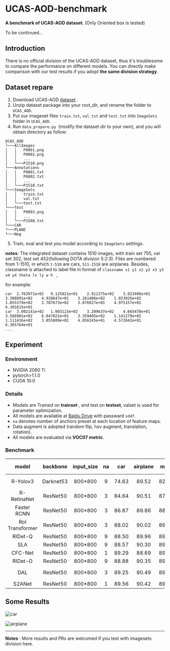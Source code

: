 # UCAS-AOD-benchmark
**A benchmark of UCAS-AOD dataset**. (Only Oriented box is tested)

To be continued...

## Introduction

There is no official division of the UCAS-AOD dataset, thus it's  troublesome to compare the performance on different models. You can directly make comparison with our test results if you adopt **the same division  strategy**.

## Dataset repare

1. Download  UCAS-AOD [dataset](https://hyper.ai/datasets/5419) .
2. Unzip dataset package into your root_dir, and rename the folder to `UCAS_AOD`.
3. Put our imageset files `train.txt`, `val.txt` and `test.txt` into `ImageSets` folder in `UCAS_AOD`.
4. Run `data_prepare.py `(modify the dataset dir to your own), and you will obtain directory as follow:
```
UCAS_AOD
└───AllImages
│   │   P0001.png
│   │   P0002.png
│   │	...
│   └───P1510.png
└───Annotations
│   │   P0001.txt
│   │   P0002.txt
│   │	...
│   └───P1510.txt       
└───ImageSets 
│   │   train.txt
│   │   val.txt
│   └───test.txt  
└───Test
│   │   P0003.png
│   │	...
│   └───P1508.txt 
└───CAR
└───PLANE
└───Neg
```

5. Train, eval and test you model according to `ImageSets`  settings.

**notes**: The integrated dataset contains 1510 images, with train set 755, val set 302, test set 452(following DOTA division 5:2:3). Files are numbered from 1-1510, in which `1-510` are cars, `511-1510` are airplanes. Besides, classname is attached to label file in format of  `classname x1 y1 x2 y2 x3 y3 x4 y4 theta lx ly w h ` ,

for example:

```
car  2.763971e+02	9.125021e+01	2.911375e+02	3.823406e+01	3.308891e+02	4.928647e+01	3.161486e+02	1.023026e+02	1.055379e+02	2.787673e+02	3.876027e+01	4.975157e+01	6.301615e+01	
car  3.002141e+02	1.003123e+02	3.209637e+02	4.665470e+01	3.566901e+02	6.047021e+01	3.359405e+02	1.141279e+02	1.111416e+02	3.055889e+02	4.856245e+01	4.572642e+01	6.365764e+01	
...
```

## Experiment

###  Environment
* NVIDIA 2080 Ti
* pytorch>1.1.0
* CUDA 10.0

### Details

* Models are Trained on **trainset** , and test on **testset**, valset is used for parameter optimization. 
* All models are available at  [Baidu Drive](https://pan.baidu.com/s/1TtJEY7dwvOOQpf61c9ATfg) with passward `sd4f`.
* `na` denotes number of anchors preset at each location of feature maps.
* Data augment is adopted (random flip, hsv augment, translation, rotation).
* All models are evaluated via **VOC07 metric**. 
### Benchmark
| model | backbone | input_size | na | car | airplane | mAP |paper link |remark |
| :---: | :---: |:--------: | :--: | :--: |:-----: |------- |------- |------- |
| R-Yolov3 | Darknet53 | 800*800 | 9 | 74.63 | 89.52 | 82.08 | [arxiv](https://arxiv.org/abs/1804.02767) |[code1](https://github.com/JKBox/YOLOv3-quadrangle), [code2](https://github.com/ming71/rotate-yolov3) |
| R-RetinaNet | ResNet50 | 800*800 | 3 | 84.64 | 90.51 | 87.57 |[ICCV 2017](https://openaccess.thecvf.com/content_iccv_2017/html/Lin_Focal_Loss_for_ICCV_2017_paper.html) |[code](https://github.com/ming71/R-RetinaNet) |
| Faster RCNN | ResNet50 | 800*800 | 3 | 86.87 | 89.86 | 88.36 | [CVPR 2018](https://arxiv.org/abs/1711.10398) | [code](https://github.com/dingjiansw101/AerialDetection) |
| RoI Transformer | ResNet50 | 800*800 | 3 | 88.02 | 90.02 | 89.02 | [CVPR 2019](https://openaccess.thecvf.com/content_CVPR_2019/papers/Ding_Learning_RoI_Transformer_for_Oriented_Object_Detection_in_Aerial_Images_CVPR_2019_paper.pdf) | [code](https://github.com/dingjiansw101/RoITransformer_DOTA) |
| RIDet-Q | ResNet50 | 800*800 | 9 | 88.50 | 89.96 | 89.23 | [GRSL](https://ieeexplore.ieee.org/document/9555916) | [code](https://github.com/ming71/RIDet) |
| SLA | ResNet50 | 800*800 | 9 | 88.57 | 90.30 | 89.44 | [RS](https://www.mdpi.com/2072-4292/13/14/2664) | [code](https://github.com/ming71/SLA) |
| CFC-Net | ResNet50 | 800*800 | 1 | 89.29 | 88.69    | 89.49 | [TGRS](https://ieeexplore.ieee.org/abstract/document/9488629) | [code](https://github.com/ming71/CFC-Net) |
| RIDet-O | ResNet50 | 800*800 | 9 | 88.88 | 90.35 | 89.62 | [GRSL](https://ieeexplore.ieee.org/document/9555916) | [code](https://github.com/ming71/RIDet) |
| DAL | ResNet50 | 800*800 | 3 | 89.25 | 90.49    | 89.87 | [AAAI 2021](https://arxiv.org/abs/2012.04150) | [code](https://github.com/ming71/DAL) |
| S2ANet | ResNet50 | 800*800 | 1 | 89.56 | 90.42    | 89.99 | [TGRS](https://arxiv.org/pdf/2008.09397) | [code](https://github.com/csuhan/s2anet) |



## Some Results

![car](https://github.com/ming71/UCAS-AOD-benchmark/blob/master/examples/P0003.jpg)

![airplane](https://github.com/ming71/UCAS-AOD-benchmark/blob/master/examples/P1114.jpg)

---

**Notes** : More results  and PRs are welcomed if you test with imagesets division here.

